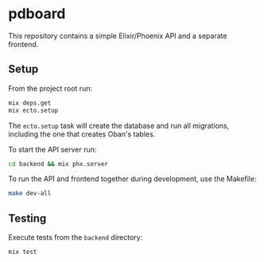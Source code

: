 # pdboard

This repository contains a simple Elixir/Phoenix API and a separate frontend.

## Setup

From the project root run:

```bash
mix deps.get
mix ecto.setup
```

The `ecto.setup` task will create the database and run all migrations,
including the one that creates Oban's tables.

To start the API server run:

```bash
cd backend && mix phx.server
```

To run the API and frontend together during development, use the Makefile:

```bash
make dev-all
```

## Testing

Execute tests from the `backend` directory:

```bash
mix test
```
